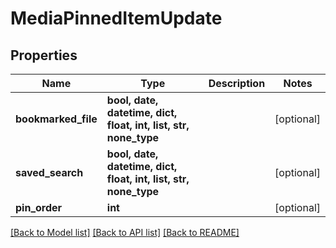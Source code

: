 # MediaPinnedItemUpdate


## Properties

Name | Type | Description | Notes
------------ | ------------- | ------------- | -------------
**bookmarked_file** | **bool, date, datetime, dict, float, int, list, str, none_type** |  | [optional] 
**saved_search** | **bool, date, datetime, dict, float, int, list, str, none_type** |  | [optional] 
**pin_order** | **int** |  | [optional] 

[[Back to Model list]](../#documentation-for-models) [[Back to API list]](../#documentation-for-api-endpoints) [[Back to README]](../)


